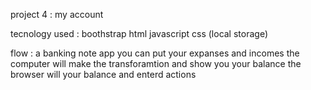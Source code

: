 project 4 : my account


tecnology used :
boothstrap html  javascript css  (local storage)


flow : 
a banking note app you can put your expanses and incomes the computer will make the transforamtion and show you your balance 
the browser will your balance and enterd actions

